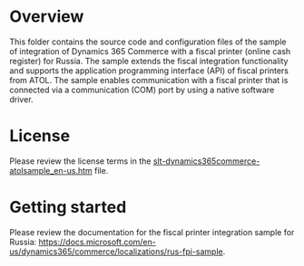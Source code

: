 # Overview

This folder contains the source code and configuration files of the sample of integration of Dynamics 365 Commerce with a fiscal printer (online cash register) for Russia. The sample extends the fiscal integration functionality and supports the application programming interface (API) of fiscal printers from ATOL. The sample enables communication with a fiscal printer that is connected via a communication (COM) port by using a native software driver.

# License

Please review the license terms in the [slt-dynamics365commerce-atolsample_en-us.htm](./slt-dynamics365commerce-atolsample_en-us.htm) file.

# Getting started

Please review the documentation for the fiscal printer integration sample for Russia: https://docs.microsoft.com/en-us/dynamics365/commerce/localizations/rus-fpi-sample.